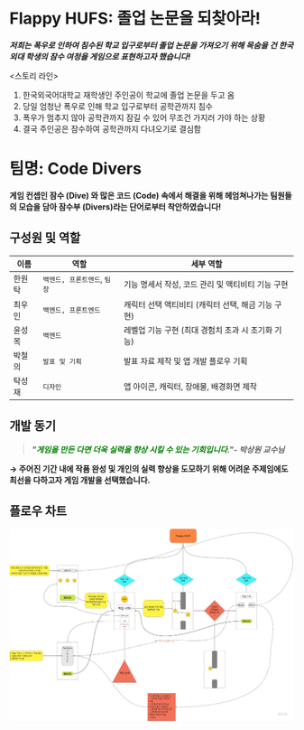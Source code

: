 # Flappy HUFS: 졸업 논문을 되찾아라!
***저희는 폭우로 인하여 침수된 학교 입구로부터 졸업 논문을 가져오기 위해 목숨을 건 한국 외대 학생의 잠수 여정을 게임으로 표현하고자 했습니다!***

<스토리 라인>
1. 한국외국어대학교 재학생인 주인공이 학교에 졸업 논문을 두고 옴
2. 당일 엄청난 폭우로 인해 학교 입구로부터 공학관까지 침수
3. 폭우가 멈추지 않아 공학관까지 잠길 수 있어 무조건 가지러 가야 하는 상황
4. 결국 주인공은 잠수하여 공학관까지 다녀오기로 결심함

# 팀명: Code Divers
**게임 컨셉인 잠수 (Dive) 와 많은 코드 (Code) 속에서 해결을 위해 헤엄쳐나가는 팀원들의 모습을 담아 잠수부 (Divers)라는 단어로부터 착안하였습니다!**

## 구성원 및 역할

|이름           |역할                            |세부 역할                     |
|----------------|-------------------------------|-----------------------------|
|한원탁|`백엔드, 프론트엔드`, `팀장`|기능 명세서 작성, 코드 관리 및 액티비티 기능 구현|
|최우인|`백엔드, 프론트엔드`|캐릭터 선택 액티비티 (캐릭터 선택, 해금 기능 구현)|
|윤성목|`백엔드`|레벨업 기능 구현 (최대 경험치 초과 시 초기화 기능)|
|박철의|`발표 및 기획`|발표 자료 제작 및 앱 개발 플로우 기획|
|탁성재|`디자인`|앱 아이콘, 캐릭터, 장애물, 배경화면 제작

## 개발 동기

> ***"<span style="color: green;">게임을 만든 다면 더욱 실력을 향상 시킬 수 있는 기회입니다.</span>"- 박상원 교수님***

**→ 주어진 기간 내에 작품 완성 및 개인의 실력 향상을 도모하기 위해 어려운 주제임에도 최선을 다하고자 게임 개발을 선택했습니다.**
## 플로우 차트

![플로우차트](/flowchart/FlappyHUFS.jpg)

